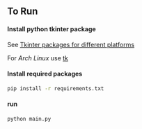 ## To Run

#### Install python tkinter package

See [Tkinter packages for different platforms](https://tkdocs.com/tutorial/install.html)

For _Arch Linux_ use [tk](https://www.archlinux.org/packages/extra/x86_64/tk/)

#### Install required packages

````bash
pip install -r requirements.txt
````

#### run

````bash
python main.py
````